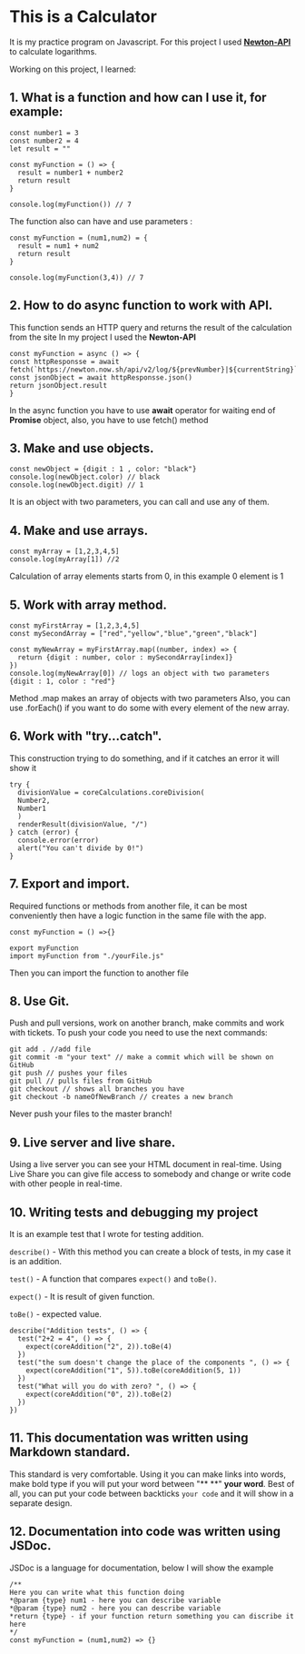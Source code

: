 # This is a Calculator
It is my practice program on Javascript.
For this project I used **[Newton-API](https://github.com/aunyks/newton-api)** to calculate logarithms.

Working on this project, I learned:
## 1. What is a function and how can I use it, for example:
```
const number1 = 3
const number2 = 4
let result = ""

const myFunction = () => {
  result = number1 + number2
  return result
}

console.log(myFunction()) // 7
``` 

The function also can have and use parameters :
```
const myFunction = (num1,num2) = {
  result = num1 + num2
  return result 
}

console.log(myFunction(3,4)) // 7
```        

## 2. How to do async function to work with API.

  This function sends an HTTP query and returns the result of the calculation from the site
  In my project I used the **Newton-API**

```
const myFunction = async () => {
const httpResponsse = await fetch(`https://newton.now.sh/api/v2/log/${prevNumber}|${currentString}`)
const jsonObject = await httpResponsse.json()
return jsonObject.result
}
```  
  In the async function you have to use **await** operator for waiting end of **Promise** object,
  also, you have to use fetch() method

## 3. Make and use objects.
```
const newObject = {digit : 1 , color: "black"}
console.log(newObject.color) // black
console.log(newObject.digit) // 1
```      
It is an object with two parameters, you can call and use any of them.

## 4. Make and use arrays.
```
const myArray = [1,2,3,4,5]
console.log(myArray[1]) //2
```        
Calculation of array elements starts from 0, in this example 0 element is 1

## 5. Work with array method.
```
const myFirstArray = [1,2,3,4,5]
const mySecondArray = ["red","yellow","blue","green","black"]

const myNewArray = myFirstArray.map((number, index) => {
  return {digit : number, color : mySecondArray[index]}
})
console.log(myNewArray[0]) // logs an object with two parameters {digit : 1, color : "red"}
```         
Method .map makes an array of objects with two parameters
Also, you can use .forEach() if you want to do some with every element of the new array.

## 6. Work with "try...catch".
 This construction trying to do something, and if it catches an error it will show it 
```
try {
  divisionValue = coreCalculations.coreDivision(
  Number2,
  Number1
  )
  renderResult(divisionValue, "/")
} catch (error) {
  console.error(error)
  alert("You can't divide by 0!")
}
```        

## 7. Export and import.
Required functions or methods from another file, it can be most conveniently then have a logic function in the same file with the app.
```
const myFunction = () =>{}

export myFunction
import myFunction from "./yourFile.js"
```        
Then you can import the function to another file

## 8. Use Git.
Push and pull versions, work on another branch, make commits and work with tickets.
To push your code you need to use the next commands:
```
git add . //add file
git commit -m "your text" // make a commit which will be shown on GitHub
git push // pushes your files
git pull // pulls files from GitHub
git checkout // shows all branches you have
git checkout -b nameOfNewBranch // creates a new branch
```      
Never push your files to the master branch! 

## 9. Live server and live share.
Using a live server you can see your HTML document in real-time.
Using Live Share you can give file access to somebody and change or write code with other people in real-time. 

## 10. Writing tests and debugging my project
It is an example test that I wrote for testing addition.

`describe()` - With this method you can create a block of tests, in my case it is an addition.

`test()` - A function that compares `expect()` and `toBe()`.

`expect()` - It is result of given function.

`toBe()` - expected value.

```
describe("Addition tests", () => {
  test("2+2 = 4", () => {
    expect(coreAddition("2", 2)).toBe(4)
  })
  test("the sum doesn't change the place of the components ", () => {
    expect(coreAddition("1", 5)).toBe(coreAddition(5, 1))
  })
  test("What will you do with zero? ", () => {
    expect(coreAddition("0", 2)).toBe(2)
  })
})
```
## 11. This documentation was written using **Markdown** standard.
This standard is very comfortable. Using it you can make links into words, make bold type if you will put your word between  "** **" **your word**. Best of all, you can put your code between backticks `your code` and it will show in a separate design.

## 12. Documentation into code was written using **JSDoc**.
JSDoc is a language for documentation, below I will show the example
```
/**
Here you can write what this function doing
*@param {type} num1 - here you can describe variable
*@param {type} num2 - here you can describe variable
*return {type} - if your function return something you can discribe it here 
*/
const myFunction = (num1,num2) => {}
```

